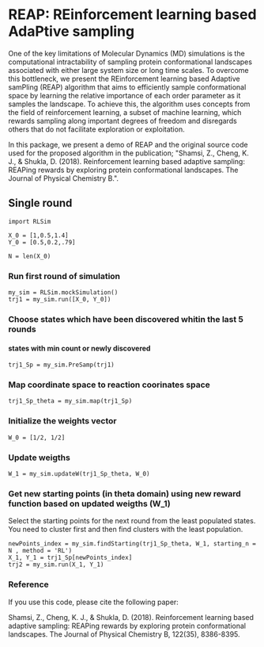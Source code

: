 # REAP: REinforcement learning based AdaPtive sampling
One of the key limitations of Molecular Dynamics (MD) simulations is the computational intractability of sampling protein conformational landscapes associated with either large system size or long time scales. To overcome this bottleneck, we present the REinforcement learning based Adaptive samPling (REAP) algorithm that aims to efficiently sample conformational space by learning the relative importance of each order parameter as it samples the landscape. To achieve this, the algorithm uses concepts from the field of reinforcement learning, a subset of machine learning, which rewards sampling along important degrees of freedom and disregards others that do not facilitate exploration or exploitation. 

In this package, we present a demo of REAP and the original source code used for the proposed algorithm in the publication; "Shamsi, Z., Cheng, K. J., & Shukla, D. (2018). Reinforcement learning based adaptive sampling: REAPing rewards by exploring protein conformational landscapes. The Journal of Physical Chemistry B.".


## Single round 
```
import RLSim

X_0 = [1,0.5,1.4]
Y_0 = [0.5,0.2,.79]

N = len(X_0)
```
### Run first round of simulation
```
my_sim = RLSim.mockSimulation()
trj1 = my_sim.run([X_0, Y_0])
```
### Choose states which have been discovered whitin the last 5 rounds
#### states with min count or newly discovered
```
trj1_Sp = my_sim.PreSamp(trj1)
```
### Map coordinate space to reaction coorinates space
```
trj1_Sp_theta = my_sim.map(trj1_Sp)
```
### Initialize the weights vector
```
W_0 = [1/2, 1/2]
```
### Update weigths 
```
W_1 = my_sim.updateW(trj1_Sp_theta, W_0)
```
### Get new starting points (in theta domain) using new reward function based on updated weigths (W_1)
Select the starting points for the next round from the least populated states. You need to cluster first and then find clusters with the least population.

```
newPoints_index = my_sim.findStarting(trj1_Sp_theta, W_1, starting_n = N , method = 'RL')
X_1, Y_1 = trj1_Sp[newPoints_index]
trj2 = my_sim.run(X_1, Y_1)
```

### Reference
If you use this code, please cite the following paper:

Shamsi, Z., Cheng, K. J., & Shukla, D. (2018). Reinforcement learning based adaptive sampling: REAPing rewards by exploring protein conformational landscapes. The Journal of Physical Chemistry B, 122(35), 8386-8395.

